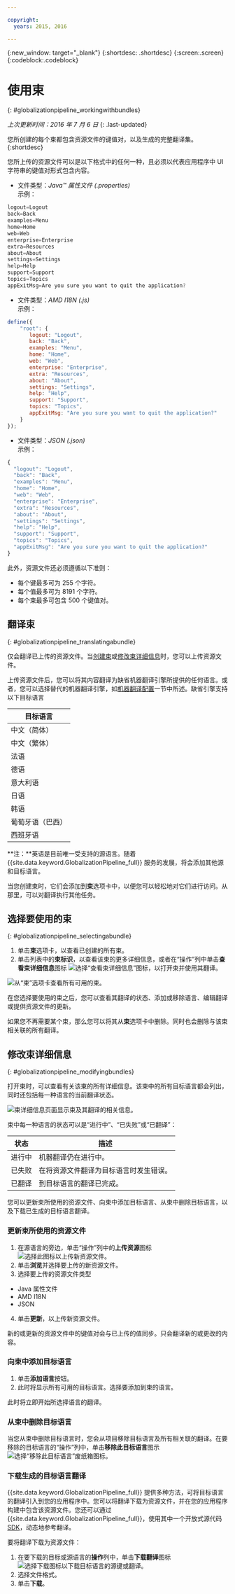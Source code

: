 ```yaml
---

copyright:
  years: 2015, 2016

---
```


{:new_window: target="_blank"}
{:shortdesc: .shortdesc}
{:screen:.screen}
{:codeblock:.codeblock}


# 使用束
{: #globalizationpipeline_workingwithbundles}

*上次更新时间：2016 年 7 月 6 日*
{: .last-updated}

您所创建的每个束都包含资源文件的键值对，以及生成的完整翻译集。
{:shortdesc}

您所上传的资源文件可以是以下格式中的任何一种，且必须以代表应用程序中 UI 字符串的键值对形式包含内容。


* 文件类型：*Java™ 属性文件 (.properties)*<br>
示例：
```js
logout=Logout 
back=Back 
examples=Menu 
home=Home 
web=Web 
enterprise=Enterprise 
extra=Resources 
about=About 
settings=Settings 
help=Help 
support=Support 
topics=Topics 
appExitMsg=Are you sure you want to quit the application?
```
* 文件类型：*AMD I18N (.js)*<br>
示例：
```js
define({
    "root": {
       logout: "Logout",
       back: "Back",
       examples: "Menu",
       home: "Home",
       web: "Web",
       enterprise: "Enterprise",
       extra: "Resources",
       about: "About",
       settings: "Settings",
       help: "Help",
       support: "Support",
       topics: "Topics",
       appExitMsg: "Are you sure you want to quit the application?"
    }
});
``` 
* 文件类型：*JSON (.json)*<br>
示例：
```js
{
  "logout": "Logout",
  "back": "Back",
  "examples": "Menu",
  "home": "Home",
  "web": "Web",
  "enterprise": "Enterprise",
  "extra": "Resources",
  "about": "About",
  "settings": "Settings",
  "help": "Help",
  "support": "Support",
  "topics": "Topics",
  "appExitMsg": "Are you sure you want to quit the application?"
}
``` 

此外，资源文件还必须遵循以下准则：
* 每个键最多可为 255 个字符。
* 每个值最多可为 8191 个字符。
* 每个束最多可包含 500 个键值对。


## 翻译束
{: #globalizationpipeline_translatingabundle}

仅会翻译已上传的资源文件。当[创建束](index.html#globalizationpipeline_creatingbundles)或[修改束详细信息](bundles.html#globalizationpipeline_modifyingbundles)时，您可以上传资源文件。

上传资源文件后，您可以将其内容翻译为缺省机器翻译引擎所提供的任何语言。或者，您可以选择替代的机器翻译引擎，如[机器翻译配置](managing_translations.html#globalizationpipeline_service_to_service)一节中所述。缺省引擎支持以下目标语言

<table>
<thead>
<tr>
<th>目标语言</th>
</tr>
</thead>
<tbody>
<tr>
<td>中文（简体）</td>
</tr>
<tr>
<td>中文（繁体）</td>
</tr>
<tr>
<td>法语</td>
</tr>
<tr>
<td>德语</td>
</tr>
<tr>
<td>意大利语</td>
</tr>
<tr>
<td>日语</td>
</tr>
<tr>
<td>韩语</td>
</tr>
<tr>
<td>葡萄牙语（巴西）</td>
</tr>
<tr>
<td>西班牙语</td>
</tr>
</tbody>
</table>

**注：**英语是目前唯一受支持的源语言。随着 {{site.data.keyword.GlobalizationPipeline_full}} 服务的发展，将会添加其他源和目标语言。

当您创建束时，它们会添加到**束**选项卡中，以便您可以轻松地对它们进行访问。从那里，可以对翻译执行其他任务。


## 选择要使用的束
{: #globalizationpipeline_selectingabundle}

1. 单击**束**选项卡，以查看已创建的所有束。
2. 单击列表中的**束标识**，以查看该束的更多详细信息，或者在“操作”列中单击**查看束详细信息**图标 ![选择“查看束详细信息”图标，以打开束并使用其翻译](images/viewProjectDetailIcon.png)。

![从“束”选项卡查看所有可用的束。](images/translationBundles.png)

在您选择要使用的束之后，您可以查看其翻译的状态、添加或移除语言、编辑翻译或提供资源文件的更新。

如果您不再需要某个束，那么您可以将其从**束**选项卡中删除。同时也会删除与该束相关联的所有翻译。

## 修改束详细信息
{: #globalizationpipeline_modifyingbundles}

打开束时，可以查看有关该束的所有详细信息。该束中的所有目标语言都会列出，同时还包括每一种语言的当前翻译状态。

![束详细信息页面显示束及其翻译的相关信息。](images/bundleDetails.png)

束中每一种语言的状态可以是“进行中”、“已失败”或“已翻译”：

| 状态 | 描述 |
|--------|-------------|
| 进行中 | 机器翻译仍在进行中。 |
| 已失败 | 在将资源文件翻译为目标语言时发生错误。 |
| 已翻译 | 到目标语言的翻译已完成。 |

您可以更新束所使用的资源文件、向束中添加目标语言、从束中删除目标语言，以及下载已生成的目标语言翻译。

### 更新束所使用的资源文件

1. 在源语言的旁边，单击“操作”列中的**上传资源**图标 ![选择此图标以上传新资源文件](images/uploadIcon.png)。
2. 单击**浏览**并选择要上传的新资源文件。
3. 选择要上传的资源文件类型
 * Java 属性文件
 * AMD I18N
 * JSON
4. 单击**更新**，以上传新资源文件。

新的或更新的资源文件中的键值对会与已上传的值同步。只会翻译新的或更改的内容。

### 向束中添加目标语言

1. 单击**添加语言**按钮。
2. 此时将显示所有可用的目标语言。选择要添加到束的语言。

此时将立即开始所选择语言的翻译。

### 从束中删除目标语言

当您从束中删除目标语言时，您会从项目移除目标语言及所有相关联的翻译。在要移除的目标语言的“操作”列中，单击**移除此目标语言**图示 ![选择“移除此目标语言”废纸箱图标](images/trashIcon.png)。

### 下载生成的目标语言翻译

{{site.data.keyword.GlobalizationPipeline_full}} 提供多种方法，可将目标语言的翻译引入到您的应用程序中。您可以将翻译下载为资源文件，并在您的应用程序构建中包含该资源文件。您还可以通过 {{site.data.keyword.GlobalizationPipeline_full}}，使用其中一个开放式源代码 [SDK](https://github.com/IBM-Bluemix/gp-common)，动态地参考翻译。 

<!-- For information on {{site.data.keyword.GlobalizationPipeline_full}} SDKs, see <link>. -->

要将翻译下载为资源文件： 

1. 在要下载的目标或源语言的**操作**列中，单击**下载翻译**图标 ![选择下载图标以下载目标语言的源键或翻译](images/downloadIcon.png)。
2. 选择文件格式。
3. 单击**下载**。
